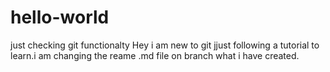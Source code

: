# hello-world
just checking git functionalty
Hey i am new to git jjust following a tutorial to learn.i am changing the reame .md file on branch what i have created.
